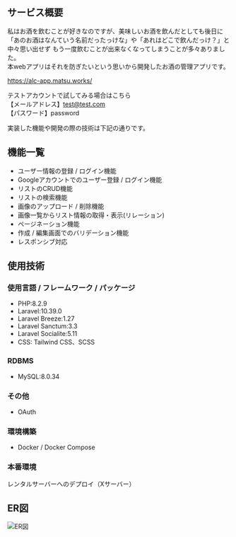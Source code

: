 ## サービス概要
私はお酒を飲むことが好きなのですが、美味しいお酒を飲んだとしても後日に
「あのお酒はなんていう名前だったっけな」や「あれはどこで飲んだっけ？」と中々思い出せず
もう一度飲むことが出来なくなってしまうことが多々ありました。  
本webアプリはそれを防ぎたいという思いから開発したお酒の管理アプリです。  
  
https://alc-app.matsu.works/
  
テストアカウントで試してみる場合はこちら  
【メールアドレス】test@test.com  
【パスワード】password
  
実装した機能や開発の際の技術は下記の通りです。  
## 機能一覧
* ユーザー情報の登録 / ログイン機能
* Googleアカウントでのユーザー登録 / ログイン機能
* リストのCRUD機能
* リストの検索機能
* 画像のアップロード / 削除機能
* 画像一覧からリスト情報の取得・表示(リレーション)
* ページネーション機能
* 作成 / 編集画面でのバリデーション機能
* レスポンシブ対応
## 使用技術
### 使用言語 / フレームワーク / パッケージ
* PHP:8.2.9  
* Laravel:10.39.0  
* Laravel Breeze:1.27  
* Laravel Sanctum:3.3  
* Laravel Socialite:5.11  
* CSS: Tailwind CSS、SCSS
### RDBMS
* MySQL:8.0.34
### その他
* OAuth
### 環境構築
* Docker / Docker Compose
### 本番環境
レンタルサーバーへのデプロイ（Xサーバー） 
## ER図  
![ER図](https://alc-app.matsu.works/storage/er.jpg)
